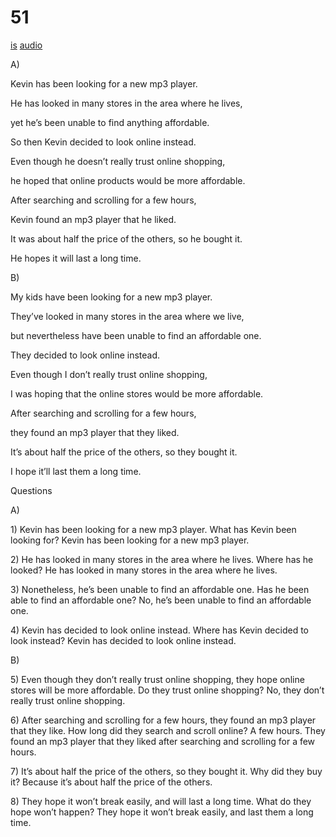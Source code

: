 # 51

[is](../is/story_51.md)
[audio](../audio/story_51.mp3)

A\)

Kevin has been looking for a new mp3 player.

He has looked in many stores in the area where he lives,

yet he’s been unable to find anything affordable.

So then Kevin decided to look online instead.

Even though he doesn’t really trust online shopping,

he hoped that online products would be more affordable.

After searching and scrolling for a few hours,

Kevin found an mp3 player that he liked.

It was about half the price of the others, so he bought it.

He hopes it will last a long time.

B\)

My kids have been looking for a new mp3 player.

They’ve looked in many stores in the area where we live,

but nevertheless have been unable to find an affordable one.

They decided to look online instead.

Even though I don’t really trust online shopping,

I was hoping that the online stores would be more affordable.

After searching and scrolling for a few hours,

they found an mp3 player that they liked.

It’s about half the price of the others, so they bought it.

I hope it’ll last them a long time.

Questions

A\)

1\) Kevin has been looking for a new mp3 player. What has Kevin been
looking for? Kevin has been looking for a new mp3 player.

2\) He has looked in many stores in the area where he lives. Where has
he looked? He has looked in many stores in the area where he lives.

3\) Nonetheless, he’s been unable to find an affordable one. Has he been
able to find an affordable one? No, he’s been unable to find an
affordable one.

4\) Kevin has decided to look online instead. Where has Kevin decided to
look instead? Kevin has decided to look online instead.

B\)

5\) Even though they don’t really trust online shopping, they hope
online stores will be more affordable. Do they trust online shopping?
No, they don’t really trust online shopping.

6\) After searching and scrolling for a few hours, they found an mp3
player that they like. How long did they search and scroll online? A few
hours. They found an mp3 player that they liked after searching and
scrolling for a few hours.

7\) It’s about half the price of the others, so they bought it. Why did
they buy it? Because it’s about half the price of the others.

8\) They hope it won’t break easily, and will last a long time. What do
they hope won’t happen? They hope it won’t break easily, and last them a
long time.
